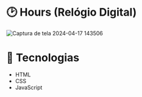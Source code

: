 # 🕑 Hours (Relógio Digital)
![Captura de tela 2024-04-17 143506](https://github.com/eduardochikora/Hours/assets/137216533/e4a51d7f-452d-4862-8b15-64c11844eeb5)
# 📌 Tecnologias
- HTML
- CSS
- JavaScript
